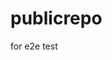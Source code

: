 # publicrepo
for e2e test


















































































































































































































































































































































































































































































































































































































































































































































































































































































































































































































































































































































































































































































































































































































































































































































































































































































































































































































































































































































































































































































































































































































































































































































































































































































































































































































































































































































































































































































































































































































































































































































































































































































































































































































































